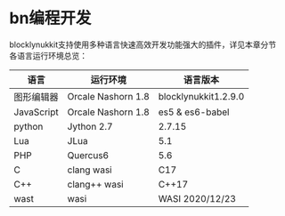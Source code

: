 # bn编程开发  
blocklynukkit支持使用多种语言快速高效开发功能强大的插件，详见本章分节  
各语言运行环境总览：  


|语言|运行环境|语言版本|
|-|-|-|
|图形编辑器|Orcale Nashorn 1.8|blocklynukkit1.2.9.0|
|JavaScript|Orcale Nashorn 1.8|es5 & es6-babel|
|python|Jython 2.7|2.7.15|
|Lua|JLua|5.1|
|PHP|Quercus6|5.6|
|C|clang wasi|C17|
|C++|clang++ wasi|C++17|
|wast|wasi|WASI 2020/12/23|
